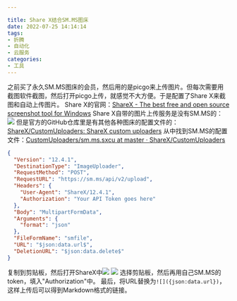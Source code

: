 ```yaml
---

title: Share X结合SM.MS图床
date: 2022-07-25 14:14:14
tags: 
- 折腾
- 自动化
- 云服务
categories: 
- 工具
---
```


之前买了永久SM.MS图床的会员，然后用的是picgo来上传图片。但每次需要用截图软件截图，然后打开picgo上传，就感觉不大方便。于是配置了Share X来截图和自动上传图片。
Share X的官网：[ShareX - The best free and open source screenshot tool for Windows](https://getsharex.com/)
Share X自带的图片上传服务是没有SM.MS的：![](https://vip2.loli.io/2022/07/26/zuAUVDYG6vdOpJI.png)
但是官方的GitHub仓库里是有其他各种图床的配置文件的：[ShareX/CustomUploaders: ShareX custom uploaders](https://github.com/ShareX/CustomUploaders)
从中找到SM.MS的配置文件：[CustomUploaders/sm.ms.sxcu at master · ShareX/CustomUploaders](https://github.com/ShareX/CustomUploaders/blob/master/sm.ms.sxcu)
```json
{
  "Version": "12.4.1",
  "DestinationType": "ImageUploader",
  "RequestMethod": "POST",
  "RequestURL": "https://sm.ms/api/v2/upload",
  "Headers": {
    "User-Agent": "ShareX/12.4.1",
    "Authorization": "Your API Token goes here"
  },
  "Body": "MultipartFormData",
  "Arguments": {
    "format": "json"
  },
  "FileFormName": "smfile",
  "URL": "$json:data.url$",
  "DeletionURL": "$json:data.delete$"
}
```
复制到剪贴板，然后打开ShareX中![](https://vip2.loli.io/2022/07/26/9PzQuWyYepcgOj3.png)
![](https://vip2.loli.io/2022/07/26/yBtZfndj1gJkcIx.png)
选择剪贴板，然后再用自己SM.MS的token，填入"Authorization"中。
最后，将URL替换为`![]({json:data.url})`，这样上传后可以得到Markdown格式的链接。

